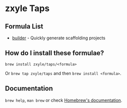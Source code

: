 # zxyle Taps

## Formula List
- [builder](https://github.com/zxyle/builder) - Quickly generate scaffolding projects

## How do I install these formulae?
`brew install zxyle/taps/<formula>`

Or `brew tap zxyle/taps` and then `brew install <formula>`.

## Documentation
`brew help`, `man brew` or check [Homebrew's documentation](https://docs.brew.sh).
